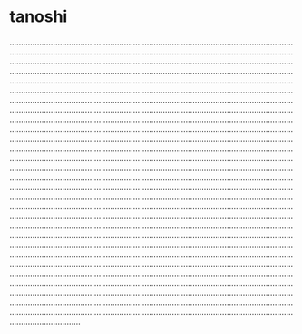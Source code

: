 # tanoshi
...........................................................................................................................................................................................................................................................................................................................................................................................................................................................................................................................................................................................................................................................................................................................................................................................................................................................................................................................................................................................................................................................................................................................................................................................................................................................................................................................................................................................................................................................................................................................................................................................................................................................................................................................................................................................................................................................................................................................................................................................................................................................................................................................................................................................................................................................................................................................................................................................................................................................................................................................................................................................................................................................................................................................................................................................................................................................................................................................................................................................................................................................................................................................................................................................................................................................................................................................................................................................................................................................................................................................................................................................................................................................................................................................................................................